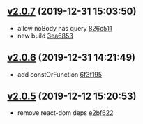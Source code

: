 <a name="v2.0.7"></a>
## [v2.0.7](/compare/v2.0.6...v2.0.7) (2019-12-31 15:03:50)

- allow noBody has query  [826c511](/commit/826c511)
- new build  [3ea6853](/commit/3ea6853)


<a name="v2.0.6"></a>
## [v2.0.6](/compare/v2.0.5...v2.0.6) (2019-12-31 14:21:49)

- add constOrFunction  [6f3f195](/commit/6f3f195)


<a name="v2.0.5"></a>
## [v2.0.5](/compare/e2ce8df67c56330ddc4de8d7b22fc73fd98aa4cc...v2.0.5) (2019-12-12 15:20:53)

- remove react-dom deps  [e2bf622](/commit/e2bf622)


